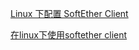

[Linux 下配置 SoftEther Client](http://www.cnblogs.com/zungmou/p/linux-softether.html)

[在linux下使用softether client](https://yucanlin.wordpress.com/2016/11/05/softether-client-on-linux/)